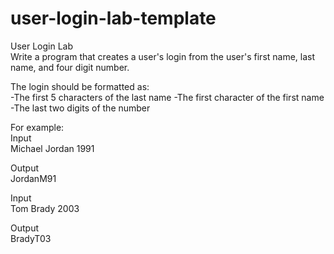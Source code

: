 # user-login-lab-template
User Login Lab  
Write a program that creates a user's login from the user's first name, last name, and four digit number.  

The login should be formatted as:  
-The first 5 characters of the last name
-The first character of the first name  
-The last two digits of the number  

For example:  
Input  
Michael Jordan 1991  

Output  
JordanM91  

Input  
Tom Brady 2003  

Output  
BradyT03
